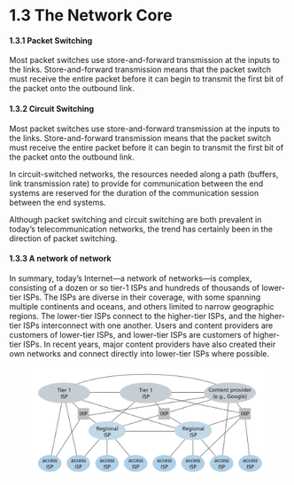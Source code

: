 # 1.3 The Network Core

#### 1.3.1 Packet Switching

Most packet switches use store-and-forward transmission at the inputs to the links. Store-and-forward transmission means that the packet switch must receive the entire packet before it can begin to transmit the first bit of the packet onto the outbound link.

#### 1.3.2 Circuit Switching

Most packet switches use store-and-forward transmission at the inputs to the links. Store-and-forward transmission means that the packet switch must receive the entire packet before it can begin to transmit the first bit of the packet onto the outbound link.

In circuit-switched networks, the resources needed along a path (buffers, link transmission rate) to provide for communication between the end systems are reserved for the duration of the communication session between the end systems.

Although packet switching and circuit switching are both prevalent in today’s telecommunication networks, the trend has certainly been in the direction of packet switching.

#### 1.3.3 A network of network

In summary, today’s Internet—a network of networks—is complex, consisting of a dozen or so tier-1 ISPs and hundreds of thousands of lower-tier ISPs. The ISPs are diverse in their coverage, with some spanning multiple continents and oceans, and others limited to narrow geographic regions. The lower-tier ISPs connect to the higher-tier ISPs, and the higher-tier ISPs interconnect with one another. Users and content providers are customers of lower-tier ISPs, and lower-tier ISPs are customers of higher-tier ISPs. In recent years, major content providers have also created their own networks and connect directly into lower-tier ISPs where possible.

<figure><img src="../.gitbook/assets/zfasfdxc.png" alt=""><figcaption></figcaption></figure>
